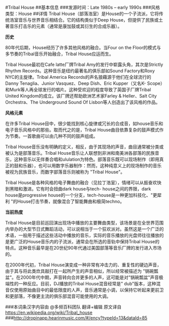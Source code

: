 #Tribal House
##基本信息
###发源时间：Late 1980s – early 1990s
###风格类型：House
##详情
Tribal House（部落浩室）是House的一个子流派，它将传统浩室音乐与世界音乐相结合。它的结构类似于Deep
House，但提供了民族或土著音乐打击乐的元素（通常是康加鼓或其衍生的合成乐器）。



**历史**

80年代后期，House经历了许多其他风格的融合。当Four on the Floor的模式与多节奏的Tribal音乐开始融合，Tribal
House应运而生。



Tribal House最初在Cafe latte厂牌Tribal Amy的发行中崭露头角，其次是Strictly Rhythm
Records。这种音乐是纽约最著名的俱乐部如Sound Factory和Roxy NYC的主旋律。Tribal America
Records的声名狼藉源于他们在全球流行的Danny Tenaglia、Junior Vasquez、Deep Dish、Eric Kupper（又名K-
Scope）和Murk等人再全球发行的唱片。这种受欢迎的程度导致了英国子厂牌Tribal United
Kingdom的成立。该厂牌还帮助欧洲艺术家Farley & Heller、Salt City Orchestra、The Underground
Sound Of Lisbon等人创造出了该风格的作品。



**风格元素**

在许多Tribal House目中，很少能找到核心旋律或冗长的合成音，如house音乐和电子音乐风格中的那些。取而代之的是，Tribal
House曲目依靠复杂的鼓声模式作为节奏。一首歌曲可以由几种不同的鼓声组成。



Tribal House音乐没有明确的定义，相反，由于其现场的声音，曲目通常被分类或被认为是部落音乐。Tribal
House音乐让人联想到非洲和南美洲各部落的民族音乐，这种音乐以无伴奏合唱和ululation为特色。部落音乐既可以现场制作（即用真正的鼓和乐器），也可以用数字乐器制作：然而，这种纯意义上的现场制作的音乐被视为民族音乐，而数字部落音乐则被称为
"Tribal House"。



Tribal House是各种风格的电子舞曲的融合（见拉丁浩室），情绪可以从振奋欢快到黑暗和激进。它有时会扭曲dark house与tech-
house之间的界限，dark house是progressive house的一个分支，tech-house是一种更加科技化、"更犀利
"的House打击节奏，就像混合了智能舞曲和极简techno。



**当前热度**

Tribal
House是目前巡回演出现场中播放的主要舞曲类型，该场景是在全世界范围内举办的大型节日式舞蹈活动，可以说相当于一个狂欢派对。虽然这是一个广泛的术语，一般用于描述这些活动中播放的音乐，实际的音乐播放的光盘师往往播放的是更广泛的House音乐内的子流派，通常会在所选的音轨中保持Tribal
House的特点。这种音乐最早是在20世纪90年代通过美国部落等音乐厂牌的发行进入市场的。



在2000年代初，Tribal House演变成一种非常有冲击力的、重复性的硬边声音，由于其与将此类炊具敲打在一起所产生的声音相似，所以经常被描述为
"锅碗瓢盆"。在2000年代中期，声音转向合并更多的人声，这可能是对"锅碗瓢盆"声音极端性的一种反应。目前，DJ播放的Tribal House混音经常是"
dub"版本，这种混音仅使用原始曲目中的最低限度的人声，音乐通常是小调，以保持它听起来更前卫和更部落，不像更主流的俱乐部混音可能使用的大调。

###本词条汉字内容由 @多频百科团队 翻译+编辑
原文译自  https://en.wikipedia.org/wiki/Tribal_house
###http://dropinapp.hearinmusic.com/#/ency?typeId=13&dataId=85

